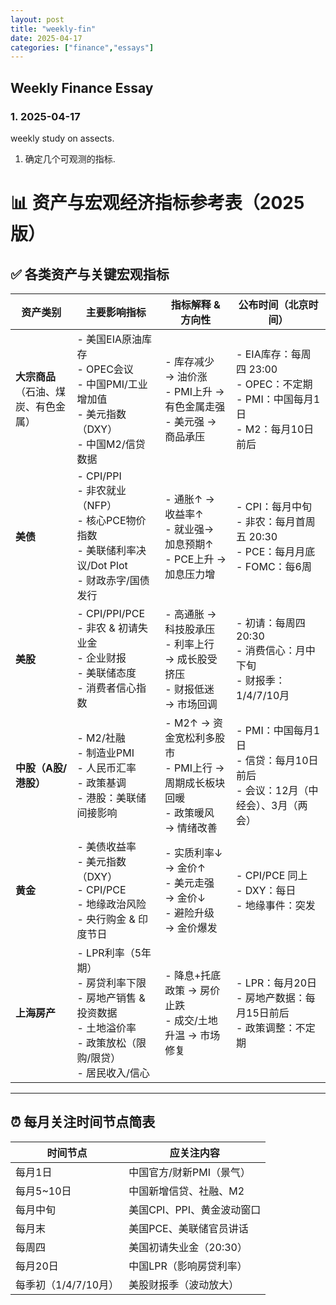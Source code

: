 ```yaml
---
layout: post
title: "weekly-fin"
date: 2025-04-17
categories: ["finance","essays"]
---
```


## Weekly Finance Essay

### 1. 2025-04-17 
weekly study on assects.
1. 确定几个可观测的指标.

# 📊 资产与宏观经济指标参考表（2025版）

## ✅ 各类资产与关键宏观指标

| 资产类别 | 主要影响指标 | 指标解释 & 方向性 | 公布时间（北京时间） |
|-----------|----------------|---------------------|------------------|
| **大宗商品**<br>（石油、煤炭、有色金属） | - 美国EIA原油库存<br>- OPEC会议<br>- 中国PMI/工业增加值<br>- 美元指数（DXY）<br>- 中国M2/信贷数据 | - 库存减少 → 油价涨<br>- PMI上升 → 有色金属走强<br>- 美元强 → 商品承压 | - EIA库存：每周四 23:00<br>- OPEC：不定期<br>- PMI：中国每月1日<br>- M2：每月10日前后 |
| **美债** | - CPI/PPI<br>- 非农就业（NFP）<br>- 核心PCE物价指数<br>- 美联储利率决议/Dot Plot<br>- 财政赤字/国债发行 | - 通胀↑ → 收益率↑<br>- 就业强→ 加息预期↑<br>- PCE上升 → 加息压力增 | - CPI：每月中旬<br>- 非农：每月首周五 20:30<br>- PCE：每月月底<br>- FOMC：每6周 |
| **美股** | - CPI/PPI/PCE<br>- 非农 & 初请失业金<br>- 企业财报<br>- 美联储态度<br>- 消费者信心指数 | - 高通胀 → 科技股承压<br>- 利率上行 → 成长股受挤压<br>- 财报低迷 → 市场回调 | - 初请：每周四 20:30<br>- 消费信心：月中下旬<br>- 财报季：1/4/7/10月 |
| **中股（A股/港股）** | - M2/社融<br>- 制造业PMI<br>- 人民币汇率<br>- 政策基调<br>- 港股：美联储间接影响 | - M2↑ → 资金宽松利多股市<br>- PMI上行 → 周期成长板块回暖<br>- 政策暖风 → 情绪改善 | - PMI：中国每月1日<br>- 信贷：每月10日前后<br>- 会议：12月（中经会）、3月（两会） |
| **黄金** | - 美债收益率<br>- 美元指数（DXY）<br>- CPI/PCE<br>- 地缘政治风险<br>- 央行购金 & 印度节日 | - 实质利率↓ → 金价↑<br>- 美元走强 → 金价↓<br>- 避险升级 → 金价爆发 | - CPI/PCE 同上<br>- DXY：每日<br>- 地缘事件：突发 |
| **上海房产** | - LPR利率（5年期）<br>- 房贷利率下限<br>- 房地产销售 & 投资数据<br>- 土地溢价率<br>- 政策放松（限购/限贷）<br>- 居民收入/信心 | - 降息+托底政策 → 房价止跌<br>- 成交/土地升温 → 市场修复 | - LPR：每月20日<br>- 房地产数据：每月15日前后<br>- 政策调整：不定期 |

---

## ⏰ 每月关注时间节点简表

| 时间节点 | 应关注内容 |
|----------|------------|
| 每月1日 | 中国官方/财新PMI（景气） |
| 每月5~10日 | 中国新增信贷、社融、M2 |
| 每月中旬 | 美国CPI、PPI、黄金波动窗口 |
| 每月末 | 美国PCE、美联储官员讲话 |
| 每周四 | 美国初请失业金（20:30） |
| 每月20日 | 中国LPR（影响房贷利率） |
| 每季初（1/4/7/10月） | 美股财报季（波动放大） |



